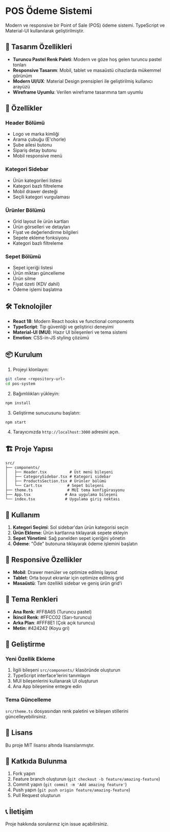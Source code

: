 # POS Ödeme Sistemi

Modern ve responsive bir Point of Sale (POS) ödeme sistemi. TypeScript ve Material-UI kullanılarak geliştirilmiştir.

## 🎨 Tasarım Özellikleri

- **Turuncu Pastel Renk Paleti**: Modern ve göze hoş gelen turuncu pastel tonları
- **Responsive Tasarım**: Mobil, tablet ve masaüstü cihazlarda mükemmel görünüm
- **Modern UI/UX**: Material Design prensipleri ile geliştirilmiş kullanıcı arayüzü
- **Wireframe Uyumlu**: Verilen wireframe tasarımına tam uyumlu

## 🚀 Özellikler

### Header Bölümü
- Logo ve marka kimliği
- Arama çubuğu (E'chorle)
- Şube ailesi butonu
- Sipariş detay butonu
- Mobil responsive menü

### Kategori Sidebar
- Ürün kategorileri listesi
- Kategori bazlı filtreleme
- Mobil drawer desteği
- Seçili kategori vurgulaması

### Ürünler Bölümü
- Grid layout ile ürün kartları
- Ürün görselleri ve detayları
- Fiyat ve değerlendirme bilgileri
- Sepete ekleme fonksiyonu
- Kategori bazlı filtreleme

### Sepet Bölümü
- Sepet içeriği listesi
- Ürün miktarı güncelleme
- Ürün silme
- Fiyat özeti (KDV dahil)
- Ödeme işlemi başlatma

## 🛠️ Teknolojiler

- **React 18**: Modern React hooks ve functional components
- **TypeScript**: Tip güvenliği ve geliştirici deneyimi
- **Material-UI (MUI)**: Hazır UI bileşenleri ve tema sistemi
- **Emotion**: CSS-in-JS styling çözümü

## 📦 Kurulum

1. Projeyi klonlayın:
```bash
git clone <repository-url>
cd pos-system
```

2. Bağımlılıkları yükleyin:
```bash
npm install
```

3. Geliştirme sunucusunu başlatın:
```bash
npm start
```

4. Tarayıcınızda `http://localhost:3000` adresini açın.

## 🏗️ Proje Yapısı

```
src/
├── components/
│   ├── Header.tsx          # Üst menü bileşeni
│   ├── CategorySidebar.tsx # Kategori sidebar
│   ├── ProductsSection.tsx # Ürünler bölümü
│   └── Cart.tsx           # Sepet bileşeni
├── theme.ts               # MUI tema konfigürasyonu
├── App.tsx               # Ana uygulama bileşeni
└── index.tsx             # Uygulama giriş noktası
```

## 🎯 Kullanım

1. **Kategori Seçimi**: Sol sidebar'dan ürün kategorisi seçin
2. **Ürün Ekleme**: Ürün kartlarına tıklayarak sepete ekleyin
3. **Sepet Yönetimi**: Sağ panelden sepet içeriğini yönetin
4. **Ödeme**: "Öde" butonuna tıklayarak ödeme işlemini başlatın

## 📱 Responsive Özellikler

- **Mobil**: Drawer menüler ve optimize edilmiş layout
- **Tablet**: Orta boyut ekranlar için optimize edilmiş grid
- **Masaüstü**: Tam özellikli sidebar ve geniş ürün grid'i

## 🎨 Tema Renkleri

- **Ana Renk**: #FF8A65 (Turuncu pastel)
- **İkincil Renk**: #FFCC02 (Sarı-turuncu)
- **Arka Plan**: #FFF8E1 (Çok açık turuncu)
- **Metin**: #424242 (Koyu gri)

## 🔧 Geliştirme

### Yeni Özellik Ekleme
1. İlgili bileşeni `src/components/` klasöründe oluşturun
2. TypeScript interface'lerini tanımlayın
3. MUI bileşenlerini kullanarak UI oluşturun
4. Ana App bileşenine entegre edin

### Tema Güncelleme
`src/theme.ts` dosyasından renk paletini ve bileşen stillerini güncelleyebilirsiniz.

## 📄 Lisans

Bu proje MIT lisansı altında lisanslanmıştır.

## 🤝 Katkıda Bulunma

1. Fork yapın
2. Feature branch oluşturun (`git checkout -b feature/amazing-feature`)
3. Commit yapın (`git commit -m 'Add amazing feature'`)
4. Push yapın (`git push origin feature/amazing-feature`)
5. Pull Request oluşturun

## 📞 İletişim

Proje hakkında sorularınız için issue açabilirsiniz.
